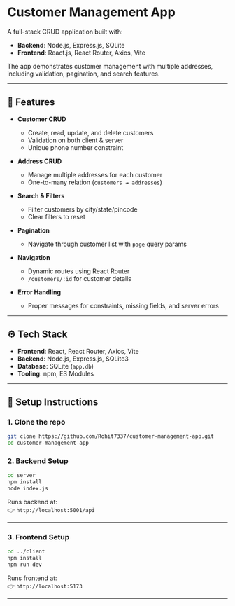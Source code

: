 # Customer Management App

A full-stack CRUD application built with:

- **Backend**: Node.js, Express.js, SQLite  
- **Frontend**: React.js, React Router, Axios, Vite  

The app demonstrates customer management with multiple addresses, including validation, pagination, and search features.  

---

## 📌 Features

- **Customer CRUD**
  - Create, read, update, and delete customers
  - Validation on both client & server
  - Unique phone number constraint

- **Address CRUD**
  - Manage multiple addresses for each customer
  - One-to-many relation (`customers → addresses`)

- **Search & Filters**
  - Filter customers by city/state/pincode
  - Clear filters to reset

- **Pagination**
  - Navigate through customer list with `page` query params

- **Navigation**
  - Dynamic routes using React Router
  - `/customers/:id` for customer details

- **Error Handling**
  - Proper messages for constraints, missing fields, and server errors

---

## ⚙️ Tech Stack

- **Frontend**: React, React Router, Axios, Vite  
- **Backend**: Node.js, Express.js, SQLite3  
- **Database**: SQLite (`app.db`)  
- **Tooling**: npm, ES Modules  

---

## 🚀 Setup Instructions

### 1. Clone the repo
```bash
git clone https://github.com/Rohit7337/customer-management-app.git
cd customer-management-app
```

### 2. Backend Setup
```bash
cd server
npm install
node index.js
```

Runs backend at:  
👉 `http://localhost:5001/api`

---

### 3. Frontend Setup
```bash
cd ../client
npm install
npm run dev
```

Runs frontend at:  
👉 `http://localhost:5173`

---

